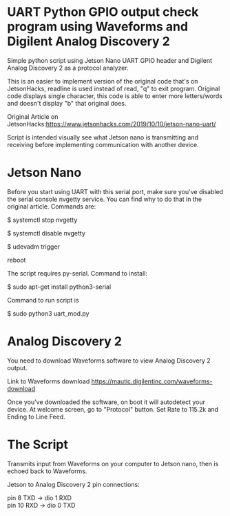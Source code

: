 
# UART Python GPIO output check program using Waveforms and Digilent Analog Discovery 2

Simple python script using Jetson Nano UART GPIO header and Digilent Analog Discovery 2 as a protocol analyzer. 

This is an easier to implement version of the original code that's on JetsonHacks, readline is used instead of read, "q" to exit program. Original code displays single character, this code is able to enter more letters/words and doesn't display "b" that original does.

Original Article on JetsonHacks:https://www.jetsonhacks.com/2019/10/10/jetson-nano-uart/

Script is intended visually see what Jetson nano is transmitting and receiving before implementing communication with another device.

# Jetson Nano

Before you start using UART with this serial port, make sure you've disabled the serial console nvgetty service. You can find why to do that in the original article. Commands are:

  $ systemctl stop nvgetty
  
  $ systemctl disable nvgetty
  
  $ udevadm trigger
  
  reboot

The script requires py-serial. Command to install:

  $ sudo apt-get install python3-serial

Command to run script is

  $ sudo python3 uart_mod.py
  
  
# Analog Discovery 2

You need to download Waveforms software to view Analog Discovery 2 output.

Link to Waveforms download
https://mautic.digilentinc.com/waveforms-download  

Once you've downloaded the software, on boot it will autodetect your device. At welcome screen, go to "Protocol" button. Set Rate to 115.2k and Ending to Line Feed.
  
# The Script 

Transmits input from Waveforms on your computer to Jetson nano, then is echoed back to Waveforms. 

Jetson to Analog Discovery 2 pin connections:

pin 8  TXD -> dio 1 RXD     
pin 10 RXD  ->  dio 0 TXD




